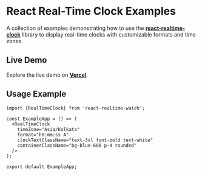 # React Real-Time Clock Examples

A collection of examples demonstrating how to use the **[react-realtime-clock](https://www.npmjs.com/package/react-realtime-clock)** library to display real-time clocks with customizable formats and time zones.

## Live Demo

Explore the live demo on **[Vercel](https://react-realtime-clock-examples.vercel.app/)**.

## Usage Example

```tsx
import {RealTimeClock} from 'react-realtime-watch';

const ExampleApp = () => (
  <RealTimeClock
    timeZone="Asia/Kolkata"
    format="hh:mm:ss A"
    clockTextClassName="text-3xl font-bold text-white"
    containerClassName="bg-blue-600 p-4 rounded"
  />
);

export default ExampleApp;
